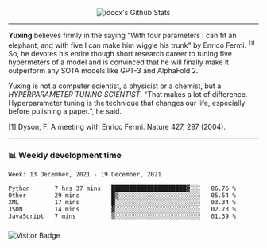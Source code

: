 <div align="center">
    <img align="center" src="https://github-readme-stats.vercel.app/api?username=idocx&show_icons=true&count_private=true&hide_border=true" alt="idocx's Github Stats"></img>
</div>

---

**Yuxing** believes firmly in the saying "With four parameters I can fit an elephant, and with five I can make him wiggle his trunk" by Enrico Fermi. <sup>[1]</sup> So, he devotes his entire though short research career to tuning five hypermeters of a model and is convinced that he will finally make it outperform any SOTA models like GPT-3 and AlphaFold 2.

Yuxing is not a computer scientist, a physicist or a chemist, but a *HYPERPARAMETER TUNING SCIENTIST*. "That makes a lot of difference. Hyperparameter tuning is the technique that changes our life, especially before pulishing a paper.", he said.

[1] Dyson, F. A meeting with Enrico Fermi. Nature 427, 297 (2004).


---

### 📊 Weekly development time
<!--START_SECTION:waka-->
```text
Week: 13 December, 2021 - 19 December, 2021

Python       7 hrs 37 mins   █████████████████████▓░░░   86.76 % 
Other        29 mins         █▒░░░░░░░░░░░░░░░░░░░░░░░   05.54 % 
XML          17 mins         █░░░░░░░░░░░░░░░░░░░░░░░░   03.34 % 
JSON         14 mins         ▓░░░░░░░░░░░░░░░░░░░░░░░░   02.73 % 
JavaScript   7 mins          ▒░░░░░░░░░░░░░░░░░░░░░░░░   01.39 % 
```
<!--END_SECTION:waka-->

### 

![Visitor Badge](https://visitor-badge.laobi.icu/badge?page_id=idocx.idocx)